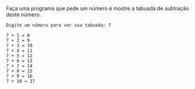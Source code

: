 Faça uma programa que pede um número é mostre a tabuada de subtração deste número.

~~~
Digite um número para ver sua tabuada: 7
~~~
~~~
7 + 1 = 8
7 + 2 = 9
7 + 3 = 10
7 + 4 = 11
7 + 5 = 12
7 + 6 = 13
7 + 7 = 14
7 + 8 = 15
7 + 9 = 16
7 + 10 = 17
~~~